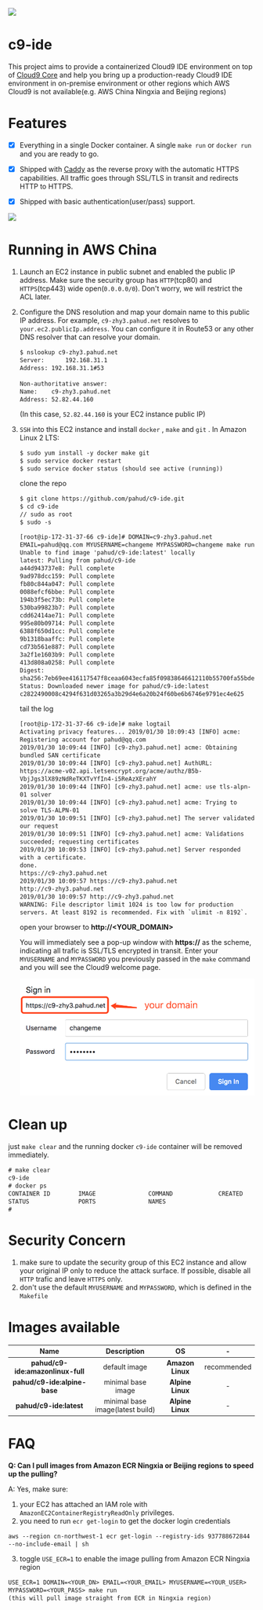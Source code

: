 ![](https://travis-ci.org/pahud/c9-ide.svg?branch=master)

# c9-ide

This project aims to provide a containerized Cloud9 IDE environment on top of [Cloud9 Core](https://github.com/c9/core) and help you bring up a production-ready Cloud9 IDE environment in on-premise environment or other regions which AWS Cloud9 is not available(e.g. AWS China Ningxia and Beijing regions)



# Features

- [x] Everything in a single Docker container. A single `make run` or `docker run` and you are ready to go.
- [x] Shipped with [Caddy](https://caddyserver.com/) as the reverse proxy with the automatic HTTPS capabilities. All traffic goes through SSL/TLS in transit and redirects HTTP to HTTPS.
- [x] Shipped with basic authentication(user/pass) support. 



![](https://pbs.twimg.com/media/DyGJSofV4AA9qgG.jpg)



# Running in AWS China

1. Launch an EC2 instance in public subnet and enabled the public IP address. Make sure the security group has `HTTP`(tcp80) and `HTTPS`(tcp443) wide open(`0.0.0.0/0`). Don't worry, we will restrict the ACL later.

2. Configure the DNS resolution and map your domain name to this public IP address. For example, `c9-zhy3.pahud.net` resolves to `your.ec2.publicIp.address`. You can configure it in Route53 or any other DNS resolver that can resolve your domain.

   ```
   $ nslookup c9-zhy3.pahud.net
   Server:		192.168.31.1
   Address:	192.168.31.1#53
   
   Non-authoritative answer:
   Name:	c9-zhy3.pahud.net
   Address: 52.82.44.160 
   ```

   (In this case, `52.82.44.160` is your EC2 instance public IP)

3. `SSH` into this EC2 instance and install `docker` , `make` and `git` . In Amazon Linux 2 LTS:

   ```
   $ sudo yum install -y docker make git
   $ sudo service docker restart
   $ sudo service docker status (should see active (running))
   ```

   clone the repo

   ```
   $ git clone https://github.com/pahud/c9-ide.git
   $ cd c9-ide
   // sudo as root
   $ sudo -s
   ```

   

   ```
   [root@ip-172-31-37-66 c9-ide]# DOMAIN=c9-zhy3.pahud.net EMAIL=pahud@qq.com MYUSERNAME=changeme MYPASSWORD=changeme make run
   Unable to find image 'pahud/c9-ide:latest' locally
   latest: Pulling from pahud/c9-ide
   a44d943737e8: Pull complete 
   9ad978dcc159: Pull complete 
   fb80c844a047: Pull complete 
   0088efcf6bbe: Pull complete 
   194b3f5ec73b: Pull complete 
   530ba99823b7: Pull complete 
   cdd62414ae71: Pull complete 
   995e80b09714: Pull complete 
   6388f650d1cc: Pull complete 
   9b1318baaffc: Pull complete 
   cd73b561e887: Pull complete 
   3a2f1e1603b9: Pull complete 
   413d808a0258: Pull complete 
   Digest: sha256:7eb69ee416117547f8ceaa6043ecfa85f09838646612110b55700fa55bdebdde
   Status: Downloaded newer image for pahud/c9-ide:latest
   c2822490008c4294f631d03265a3b29d4e6a20b24f60be6b6746e9791ec4e625
   ```

   tail the log

   ```
   [root@ip-172-31-37-66 c9-ide]# make logtail
   Activating privacy features... 2019/01/30 10:09:43 [INFO] acme: Registering account for pahud@qq.com
   2019/01/30 10:09:44 [INFO] [c9-zhy3.pahud.net] acme: Obtaining bundled SAN certificate
   2019/01/30 10:09:44 [INFO] [c9-zhy3.pahud.net] AuthURL: https://acme-v02.api.letsencrypt.org/acme/authz/B5b-VbjJgs3lX89zNdReTKXTvYfIn4-i5ReAzXErahY
   2019/01/30 10:09:44 [INFO] [c9-zhy3.pahud.net] acme: use tls-alpn-01 solver
   2019/01/30 10:09:44 [INFO] [c9-zhy3.pahud.net] acme: Trying to solve TLS-ALPN-01
   2019/01/30 10:09:51 [INFO] [c9-zhy3.pahud.net] The server validated our request
   2019/01/30 10:09:51 [INFO] [c9-zhy3.pahud.net] acme: Validations succeeded; requesting certificates
   2019/01/30 10:09:53 [INFO] [c9-zhy3.pahud.net] Server responded with a certificate.
   done.
   https://c9-zhy3.pahud.net
   2019/01/30 10:09:57 https://c9-zhy3.pahud.net
   http://c9-zhy3.pahud.net
   2019/01/30 10:09:57 http://c9-zhy3.pahud.net
   WARNING: File descriptor limit 1024 is too low for production servers. At least 8192 is recommended. Fix with `ulimit -n 8192`.
   ```

   open your browser to **http://<YOUR_DOMAIN>**

   You will immediately see a pop-up window with **https://** as the scheme, indicating all trafic is SSL/TLS encrypted in transit. Enter your `MYUSERNAME` and `MYPASSWORD` you previously passed in the `make` command and you will see the Cloud9 welcome page.

   ![](images/01.png)



# Clean up

just `make clear` and the running docker `c9-ide` container will be removed immediately.

```
# make clear
c9-ide
# docker ps
CONTAINER ID        IMAGE               COMMAND             CREATED             STATUS              PORTS               NAMES
# 
```



# Security Concern

1. make sure to update the security group of this EC2 instance and allow your original IP only to reduce the attack surface. If possible, disable all `HTTP` trafic and leave `HTTPS` only.
2. don't use the default `MYUSERNAME` and `MYPASSWORD`, which is defined in the `Makefile`

# Images available

|        Name        |                    Description               | OS | - |
| :----------------: | :---------------------------: | :------------------------: | :------------------------: |
| **pahud/c9-ide:amazonlinux-full** | default image         |   **Amazon Linux**  | recommended |
| **pahud/c9-ide:alpine-base** | minimal base image | **Alpine Linux** | - |
| **pahud/c9-ide:latest** | minimal base image(latest build) | **Alpine Linux** | - |


# FAQ

**Q: Can I pull images from Amazon ECR Ningxia or Beijing regions to speed up the pulling?**

A: Yes, make sure:
1. your EC2 has attached an IAM role with `AmazonEC2ContainerRegistryReadOnly` privileges.
2. you need to run `ecr get-login` to get the docker login credentials
```
aws --region cn-northwest-1 ecr get-login --registry-ids 937788672844 --no-include-email | sh
```
3.  toggle `USE_ECR=1` to enable the image pulling from Amazon ECR Ningxia region
```
USE_ECR=1 DOMAIN=<YOUR_DN> EMAIL=<YOUR_EMAIL> MYUSERNAME=<YOUR_USER> MYPASSWORD=<YOUR_PASS> make run
(this will pull image straight from ECR in Ningxia region)
```
